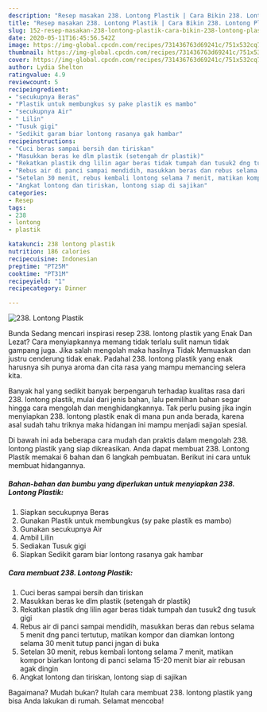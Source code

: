 ```yaml
---
description: "Resep masakan 238. Lontong Plastik | Cara Bikin 238. Lontong Plastik Yang Enak Dan Mudah"
title: "Resep masakan 238. Lontong Plastik | Cara Bikin 238. Lontong Plastik Yang Enak Dan Mudah"
slug: 152-resep-masakan-238-lontong-plastik-cara-bikin-238-lontong-plastik-yang-enak-dan-mudah
date: 2020-05-11T16:45:56.542Z
image: https://img-global.cpcdn.com/recipes/731436763d69241c/751x532cq70/238-lontong-plastik-foto-resep-utama.jpg
thumbnail: https://img-global.cpcdn.com/recipes/731436763d69241c/751x532cq70/238-lontong-plastik-foto-resep-utama.jpg
cover: https://img-global.cpcdn.com/recipes/731436763d69241c/751x532cq70/238-lontong-plastik-foto-resep-utama.jpg
author: Lydia Shelton
ratingvalue: 4.9
reviewcount: 5
recipeingredient:
- "secukupnya Beras"
- "Plastik untuk membungkus sy pake plastik es mambo"
- "secukupnya Air"
- " Lilin"
- "Tusuk gigi"
- "Sedikit garam biar lontong rasanya gak hambar"
recipeinstructions:
- "Cuci beras sampai bersih dan tiriskan"
- "Masukkan beras ke dlm plastik (setengah dr plastik)"
- "Rekatkan plastik dng lilin agar beras tidak tumpah dan tusuk2 dng tusuk gigi"
- "Rebus air di panci sampai mendidih, masukkan beras dan rebus selama 5 menit dng panci tertutup, matikan kompor dan diamkan lontong selama 30 menit tutup panci jngan di buka"
- "Setelan 30 menit, rebus kembali lontong selama 7 menit, matikan kompor biarkan lontong di panci selama 15-20 menit biar air rebusan agak dingin"
- "Angkat lontong dan tiriskan, lontong siap di sajikan"
categories:
- Resep
tags:
- 238
- lontong
- plastik

katakunci: 238 lontong plastik 
nutrition: 186 calories
recipecuisine: Indonesian
preptime: "PT25M"
cooktime: "PT31M"
recipeyield: "1"
recipecategory: Dinner

---
```



![238. Lontong Plastik](https://img-global.cpcdn.com/recipes/731436763d69241c/751x532cq70/238-lontong-plastik-foto-resep-utama.jpg)

Bunda Sedang mencari inspirasi resep 238. lontong plastik yang Enak Dan Lezat? Cara menyiapkannya memang tidak terlalu sulit namun tidak gampang juga. Jika salah mengolah maka hasilnya Tidak Memuaskan dan justru cenderung tidak enak. Padahal 238. lontong plastik yang enak harusnya sih punya aroma dan cita rasa yang mampu memancing selera kita.



Banyak hal yang sedikit banyak berpengaruh terhadap kualitas rasa dari 238. lontong plastik, mulai dari jenis bahan, lalu pemilihan bahan segar hingga cara mengolah dan menghidangkannya. Tak perlu pusing jika ingin menyiapkan 238. lontong plastik enak di mana pun anda berada, karena asal sudah tahu triknya maka hidangan ini mampu menjadi sajian spesial.


Di bawah ini ada beberapa cara mudah dan praktis dalam mengolah 238. lontong plastik yang siap dikreasikan. Anda dapat membuat 238. Lontong Plastik memakai 6 bahan dan 6 langkah pembuatan. Berikut ini cara untuk membuat hidangannya.

<!--inarticleads1-->

##### Bahan-bahan dan bumbu yang diperlukan untuk menyiapkan 238. Lontong Plastik:

1. Siapkan secukupnya Beras
1. Gunakan Plastik untuk membungkus (sy pake plastik es mambo)
1. Gunakan secukupnya Air
1. Ambil  Lilin
1. Sediakan Tusuk gigi
1. Siapkan Sedikit garam biar lontong rasanya gak hambar




<!--inarticleads2-->

##### Cara membuat 238. Lontong Plastik:

1. Cuci beras sampai bersih dan tiriskan
1. Masukkan beras ke dlm plastik (setengah dr plastik)
1. Rekatkan plastik dng lilin agar beras tidak tumpah dan tusuk2 dng tusuk gigi
1. Rebus air di panci sampai mendidih, masukkan beras dan rebus selama 5 menit dng panci tertutup, matikan kompor dan diamkan lontong selama 30 menit tutup panci jngan di buka
1. Setelan 30 menit, rebus kembali lontong selama 7 menit, matikan kompor biarkan lontong di panci selama 15-20 menit biar air rebusan agak dingin
1. Angkat lontong dan tiriskan, lontong siap di sajikan




Bagaimana? Mudah bukan? Itulah cara membuat 238. lontong plastik yang bisa Anda lakukan di rumah. Selamat mencoba!

